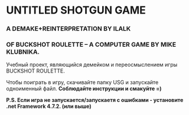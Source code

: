 # UNTITLED SHOTGUN GAME
### A DEMAKE+REINTERPRETATION BY ILALK 
### OF BUCKSHOT ROULETTE – A COMPUTER GAME BY MIKE KLUBNIKA.
Учебный проект, являющийся демейком и переосмыслением игры BUCKSHOT ROULETTE.

Чтобы поиграть в игру, скачивайте папку USG и запускайте одноименный файл. <b>Соблюдайте инструкции и смакуйте =) 

P.S. Если игра не запускается/запускаетя с ошибками - установите .net Framework 4.7.2. (или выше)
